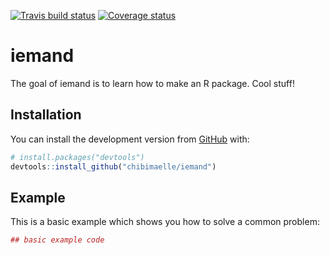 [![Travis build status](https://travis-ci.org/chibimaelle/iemand.svg?branch=master)](https://travis-ci.org/chibimaelle/iemand) [![Coverage status](https://codecov.io/gh/chibimaelle/iemand/branch/master/graph/badge.svg)](https://codecov.io/github/chibimaelle/iemand?branch=master)

# iemand

The goal of iemand is to learn how to make an R package. Cool stuff!

## Installation

You can install the development version from [GitHub](https://github.com/) with:

``` r
# install.packages("devtools")
devtools::install_github("chibimaelle/iemand")
```
## Example

This is a basic example which shows you how to solve a common problem:

``` r
## basic example code
```

